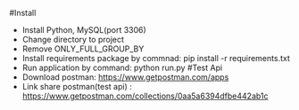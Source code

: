   #Install
- Install Python, MySQL(port 3306)
- Change directory to project
- Remove ONLY_FULL_GROUP_BY
- Install requirements package by commnad:
  pip install -r requirements.txt
- Run application by command:
  python run.py
  #Test Api
- Download postman: https://www.getpostman.com/apps
- Link share postman(test api) : https://www.getpostman.com/collections/0aa5a6394dfbe442ab1c